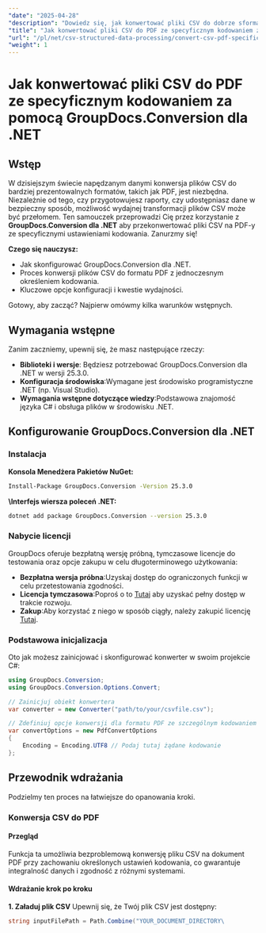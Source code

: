 ```yaml
---
"date": "2025-04-28"
"description": "Dowiedz się, jak konwertować pliki CSV do dobrze sformatowanych plików PDF, używając określonych ustawień kodowania z GroupDocs.Conversion dla .NET. Postępuj zgodnie z tym przewodnikiem krok po kroku, aby usprawnić zadania przetwarzania danych."
"title": "Jak konwertować pliki CSV do PDF ze specyficznym kodowaniem za pomocą GroupDocs.Conversion dla .NET"
"url": "/pl/net/csv-structured-data-processing/convert-csv-pdf-specific-encoding-groupdocs-net/"
"weight": 1
---
```


# Jak konwertować pliki CSV do PDF ze specyficznym kodowaniem za pomocą GroupDocs.Conversion dla .NET

## Wstęp
W dzisiejszym świecie napędzanym danymi konwersja plików CSV do bardziej prezentowalnych formatów, takich jak PDF, jest niezbędna. Niezależnie od tego, czy przygotowujesz raporty, czy udostępniasz dane w bezpieczny sposób, możliwość wydajnej transformacji plików CSV może być przełomem. Ten samouczek przeprowadzi Cię przez korzystanie z **GroupDocs.Conversion dla .NET** aby przekonwertować pliki CSV na PDF-y ze specyficznymi ustawieniami kodowania. Zanurzmy się!

**Czego się nauczysz:**
- Jak skonfigurować GroupDocs.Conversion dla .NET.
- Proces konwersji plików CSV do formatu PDF z jednoczesnym określeniem kodowania.
- Kluczowe opcje konfiguracji i kwestie wydajności.

Gotowy, aby zacząć? Najpierw omówmy kilka warunków wstępnych.

## Wymagania wstępne
Zanim zaczniemy, upewnij się, że masz następujące rzeczy:
- **Biblioteki i wersje**: Będziesz potrzebować GroupDocs.Conversion dla .NET w wersji 25.3.0.
- **Konfiguracja środowiska**:Wymagane jest środowisko programistyczne .NET (np. Visual Studio).
- **Wymagania wstępne dotyczące wiedzy**:Podstawowa znajomość języka C# i obsługa plików w środowisku .NET.

## Konfigurowanie GroupDocs.Conversion dla .NET
### Instalacja
**Konsola Menedżera Pakietów NuGet:**

```bash
Install-Package GroupDocs.Conversion -Version 25.3.0
```

**\Interfejs wiersza poleceń .NET:**

```bash
dotnet add package GroupDocs.Conversion --version 25.3.0
```
### Nabycie licencji
GroupDocs oferuje bezpłatną wersję próbną, tymczasowe licencje do testowania oraz opcje zakupu w celu długoterminowego użytkowania:
- **Bezpłatna wersja próbna**:Uzyskaj dostęp do ograniczonych funkcji w celu przetestowania zgodności.
- **Licencja tymczasowa**:Poproś o to [Tutaj](https://purchase.groupdocs.com/temporary-license/) aby uzyskać pełny dostęp w trakcie rozwoju.
- **Zakup**:Aby korzystać z niego w sposób ciągły, należy zakupić licencję [Tutaj](https://purchase.groupdocs.com/buy).

### Podstawowa inicjalizacja
Oto jak możesz zainicjować i skonfigurować konwerter w swoim projekcie C#:
```csharp
using GroupDocs.Conversion;
using GroupDocs.Conversion.Options.Convert;

// Zainicjuj obiekt konwertera
var converter = new Converter("path/to/your/csvfile.csv");

// Zdefiniuj opcje konwersji dla formatu PDF ze szczególnym kodowaniem
var convertOptions = new PdfConvertOptions
{
    Encoding = Encoding.UTF8 // Podaj tutaj żądane kodowanie
};
```

## Przewodnik wdrażania
Podzielmy ten proces na łatwiejsze do opanowania kroki.
### Konwersja CSV do PDF
#### Przegląd
Funkcja ta umożliwia bezproblemową konwersję pliku CSV na dokument PDF przy zachowaniu określonych ustawień kodowania, co gwarantuje integralność danych i zgodność z różnymi systemami.
#### Wdrażanie krok po kroku
**1. Załaduj plik CSV**
Upewnij się, że Twój plik CSV jest dostępny:
```csharp
string inputFilePath = Path.Combine("YOUR_DOCUMENT_DIRECTORY\